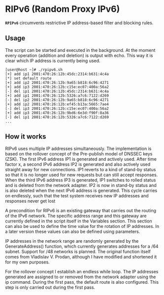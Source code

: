 # RIPv6 (Random Proxy IPv6)
**`RPIPv6`** circumvents restrictive IP address-based filter and blocking rules.

## Usage

The script can be started and executed in the background. At the moment every operation (addition and deletion) is output with echo. This way it is clear which IP address is currently being used.

```
[user@host ~]# ./rpipv6.sh
[+] add ip1 2001:470:26:12b:45dc:2314:b631:4c4a
[*] set default route
[+] add ip2 2001:470:26:12b:9a65:b818:6c96:4271
[+] add ip3 2001:470:26:12b:c15e:ec07:400a:56a2
[-] del ip1 2001:470:26:12b:45dc:2314:b631:4c4a
[+] add ip1 2001:470:26:12b:5326:a7c6:7122:d269
[-] del ip2 2001:470:26:12b:9a65:b818:6c96:4271
[+] add ip2 2001:470:26:12b:ef45:b13a:5665:7ae4
[-] del ip3 2001:470:26:12b:c15e:ec07:400a:56a2
[+] add ip3 2001:470:26:12b:9bd6:6e3d:f90f:8a36
[-] del ip1 2001:470:26:12b:5326:a7c6:7122:d269
...
```

## How it works

RIPv6 uses multiple IP addresses simultaneously. The implementation is based on the rollover concept of the Pre-publish model of DNSSEC keys (ZSK). The first IPv6 address IP1 is generated and actively used. After time factor x, a second IPv6 address IP2 is generated and also actively used straight away for new connections. IP1 reverts to a kind of stand-by status so that it is no longer used for new requests but can still accept responses. When the third IPv6 address IP3 is generated, IP1 switches to rolled status and is deleted from the network adapter. IP2 is now in stand-by status and is also deleted when the next IPv6 address is generated. This cycle carries on endlessly, such that the test system receives new IP addresses and responses never get lost

A precondition for RIPv6 is an existing gateway that carries out the routing of the IPv6 network. The specific address range and this gateway are currently defined in the script itself in the Variables section. This section can also be used to define the time value for the rotation of IP addresses. In a later version these values can also be defined using parameters.

IP addresses in the network range are randomly generated by the GenerateAddress() function, which currently generates addresses for a /64 subnet. Support for /48 networks is planned. The original function itself comes from Vladislav V. Prodan, although I have modified and shortened it for my own purposes.

For the rollover concept I establish an endless while loop. The IP addresses generated are assigned to or removed from the network adapter using the ip command. During the first pass, the default route is also configured. This step is only carried out during the first pass.

